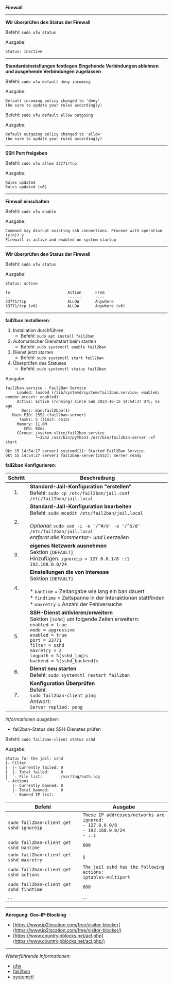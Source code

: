 **Firewall**

---

**Wir überprüfen den Status der Firewall**

Befehl: ```sudo ufw status```

Ausgabe:
```
Status: inactive
```

---

**Standardeinstellungen festlegen**
**Eingehende Verbindungen ablehnen und ausgehende Verbindungen zugelassen**

Befehl: ```sudo ufw default deny incoming```

Ausgabe:
```
Default incoming policy changed to 'deny'
(be sure to update your rules accordingly)
```

Befehl: ```sudo ufw default allow outgoing```

Ausgabe:
```
Default outgoing policy changed to 'allow'
(be sure to update your rules accordingly)
```

---

**SSH Port freigeben**

Befehl: ```sudo ufw allow 33771/tcp```

Ausgabe:
```
Rules updated
Rules updated (v6)
```

---

**Firewall einschalten**

Befehl: ```sudo ufw enable```

Ausgabe:
```
Command may disrupt existing ssh connections. Proceed with operation (y|n)? y
Firewall is active and enabled on system startup
```

---

**Wir überprüfen den Status der Firewall**

Befehl: ```sudo ufw status```

Ausgabe:
```
Status: active

To                         Action      From
--                         ------      ----
33771/tcp                  ALLOW       Anywhere
33771/tcp (v6)             ALLOW       Anywhere (v6)
```

---

**fail2ban Installieren**:

1. Installation durchführen
   * Befehl: ```sudo apt install fail2ban```
2. Automatischer Dienststart beim starten
   * Befehl: ```sudo systemctl enable fail2ban```
3. Dienst jetzt starten
   * Befehl: ```sudo systemctl start fail2ban```
4. Überprüfen des Statuses
   * Befehl: ```sudo systemctl status fail2ban```

Ausgabe:
```
fail2ban.service - Fail2Ban Service
     Loaded: loaded (/lib/systemd/system/fail2ban.service; enabled; vendor preset: enabled)
     Active: active (running) since Sun 2023-10-15 14:54:27 UTC; 5s ago
       Docs: man:fail2ban(1)
   Main PID: 2552 (fail2ban-server)
      Tasks: 5 (limit: 4515)
     Memory: 11.8M
        CPU: 92ms
     CGroup: /system.slice/fail2ban.service
             └─2552 /usr/bin/python3 /usr/bin/fail2ban-server -xf start

Okt 15 14:54:27 server1 systemd[1]: Started Fail2Ban Service.
Okt 15 14:54:27 server1 fail2ban-server[2552]: Server ready
```

**fail2ban Konfigurieren**:

| Schritt | Beschreibung |
| :-----: | ------------ |
| 1.      | **Standard-Jail-Konfiguration "erstellen"**<br/>Befehl: ```sudo cp /etc/fail2ban/jail.conf /etc/fail2ban/jail.local```                                                                                                                                                                                               |
| 2.      | **Standard-Jail-Konfiguration bearbeiten**<br/>Befehl: ```sudo mcedit /etc/fail2ban/jail.local```<br/><br/>_Optional:_ ```sudo sed -i -e '/^#/d' -e '/^$/d' /etc/fail2ban/jail.local```<br/>_entfernt alle Kommentar- und Leerzeilen_                                                                                |
| 3.      | **eigenes Netzwerk ausnehmen**<br/>Sektion ```[DEFAULT]```<br/>Hinzufügen: ```ignoreip = 127.0.0.1/8 ::1 192.168.0.0/24```                                                                                                                                                                                           |
| 4.      | **Einstellungen die von Interesse**<br/>Sektion ```[DEFAULT]```<br/><br/>* ```bantime``` = Zeitangabe wie lang ein ban dauert<br/>* ```findtime``` = Zeitspanne in der Interaktionen stattfinden<br/>* ```maxretry``` = Anzahl der Fehlversuche                                                                      |
| 5.      | **SSH-Dienst aktivieren/erweitern**<br/>Sektion ```[sshd]``` um folgende Zeilen erweitern:<br/>```enabled = true```<br/>```mode = aggressive```<br/>```enabled = true```<br/>```port = 33771```<br/>```filter = sshd```<br/>```maxretry = 2```<br/>```logpath = %(sshd_log)s```<br/>```backend = %(sshd_backend)s``` |
| 6.      | **Dienst neu starten**<br/>Befehl: ```sudo systemctl restart fail2ban```                                                                                                                                                                                                                                             |
| 7.      | **Konfiguration Überprüfen**<br/>Befehl:<br/>```sudo fail2ban-client ping```<br/>Antwort:<br/>```Server replied: pong```                                                                                                                                                                                             |

_Informationen ausgeben:_

* fail2ban-Status des SSH-Dienstes prüfen

Befehl: ```sudo fail2ban-client status sshd```

Ausgabe:
```
Status for the jail: sshd
|- Filter
|  |- Currently failed: 0
|  |- Total failed:     0
|  `- File list:        /var/log/auth.log
`- Actions
   |- Currently banned: 0
   |- Total banned:     0
   `- Banned IP list:
```

| Befehl | Ausgabe |
| ------ | ------- |
| ```sudo fail2ban-client get sshd ignoreip``` | ```These IP addresses/networks are ignored:```<br/>```- 127.0.0.0/8```<br/>```- 192.168.0.0/24```<br/>```- ::1``` |
| ```sudo fail2ban-client get sshd bantime```  | ```600```                                                                                                         |
| ```sudo fail2ban-client get sshd maxretry``` | ```5```                                                                                                           |
| ```sudo fail2ban-client get sshd actions```  | ```The jail sshd has the following actions:```<br/>```iptables-multiport```                                       |
| ```sudo fail2ban-client get sshd findtime``` | ```600```                                                                                                         |
| ...                                          | ...                                                                                                               |

---

**Anregung: Geo-IP-Blocking**

* [https://www.ip2location.com/free/visitor-blocker](https://www.ip2location.com/free/visitor-blocker/)
* [https://www.countryipblocks.net/acl.php](https://www.countryipblocks.net/acl.php/)

---

_Weiterführende Informationen:_
* [ufw](https://wiki.ubuntuusers.de/ufw/)
* [fail2ban](https://wiki.ubuntuusers.de/fail2ban/)
* [systemctl](https://wiki.ubuntuusers.de/systemd/systemctl/)

